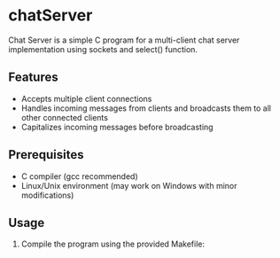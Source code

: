 # chatServer

Chat Server is a simple C program for a multi-client chat server implementation using sockets and select() function.

## Features
- Accepts multiple client connections
- Handles incoming messages from clients and broadcasts them to all other connected clients
- Capitalizes incoming messages before broadcasting

## Prerequisites
- C compiler (gcc recommended)
- Linux/Unix environment (may work on Windows with minor modifications)

## Usage
1. Compile the program using the provided Makefile:
